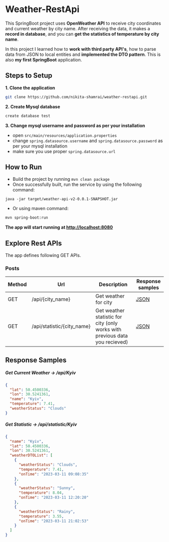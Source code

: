 # Weather-RestApi
This SpringBoot project uses **OpenWeather API** to receive city coordinates and current weather by city name.
After receiving the data, it makes a **record in database**, and you can **get the statistics of temperature by city name**.

In this project I learned how to **work with third party API's**, how to parse data from JSON to local entities 
and **implemented the DTO pattern**. This is also **my first SpringBoot** application.

## Steps to Setup

**1. Clone the application**

```bash
git clone https://github.com/nikita-shamrai/weather-restapi.git
```

**2. Create Mysql database**
```bash
create database test
```

**3. Change mysql username and password as per your installation**

+ open `src/main/resources/application.properties`
+ change `spring.datasource.username` and `spring.datasource.password` as per your mysql installation
+ make sure you use proper `spring.datasource.url` 

## How to Run

* Build the project by running `mvn clean package`
* Once successfully built, run the service by using the following command:
```
java -jar target/weather-api-v2-0.0.1-SNAPSHOT.jar
```
* Or using maven command:
```bash
mvn spring-boot:run
```
**The app will start running at <http://localhost:8080>**

## Explore Rest APIs

The app defines following GET APIs.

### Posts

| Method | Url                        | Description                                                                 | Response samples      |
| ------ |----------------------------|-----------------------------------------------------------------------------|-----------------------|
| GET    | /api/{city_name}           | Get weather for city                                                        | [JSON](#getweather)   ||
| GET    | /api/statistic/{city_name} | Get weather statistic for city (only works with previous data you recieved) | [JSON](#getstatistic) ||

## Response Samples

##### <a id="getweather">Get Current Weather -> /api/Kyiv</a>
```json
{
  "lat": 50.4500336,
  "lon": 30.5241361,
  "name": "Kyiv",
  "temperature": 7.41,
  "weatherStatus": "Clouds"
}
```

##### <a id="getstatistic">Get Statistic -> /api/statistic/Kyiv</a>
```json
{
  "name": "Kyiv",
  "lat": 50.4500336,
  "lon": 30.5241361,
  "weatherDTOList": [
    {
      "weatherStatus": "Clouds",
      "temperature": 7.41,
      "onTime": "2023-03-11 09:08:35"
    },
    {
      "weatherStatus": "Sunny",
      "temperature": 8.04,
      "onTime": "2023-03-11 12:20:20"
    },
    {
      "weatherStatus": "Rainy",
      "temperature": 3.55,
      "onTime": "2023-03-11 21:02:53"
    }
  ]
}
```
